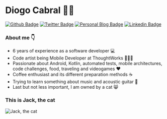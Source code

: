 # Diogo Cabral :man_technologist:

[![Github Badge](https://img.shields.io/badge/-Repositories-000?style=flat-square&logo=Github&logoColor=white&link=https://github.com/drcabral?tab=repositories)](https://github.com/drcabral?tab=repositories)
[![Twitter Badge](https://img.shields.io/badge/-Twitter-blue?style=flat-square&logo=Twitter&logoColor=white&link=https://twitter.com/DrCabrales)](https://twitter.com/DrCabrales)
[![Personal Blog Badge](https://img.shields.io/badge/-Blog-38444d?style=flat-square&logo=Blogger&logoColor=white&link=https://www.diogocabral.dev/)](https://www.diogocabral.dev/)
[![Linkedin Badge](https://img.shields.io/badge/-LinkedIn-blue?style=flat-square&logo=Linkedin&logoColor=white&link=https://www.linkedin.com/in/drcabral/?locale=en_US)](https://www.linkedin.com/in/drcabral/?locale=en_US)

### About me :point_down:

* 6 years of experience as a software developer :computer:
* Code artist being Mobile Developer at ThoughtWorks :man_artist::calling:
* Passionate about Android, Kotlin, automated tests, mobile architectures, code challenges, food, traveling and videogames :hearts:
* Coffee enthusiast and its different preparation methods :coffee:
* Trying to learn something about music and acoustic guitar :guitar:
* Last but not less important, I am owned by a cat :smile_cat:

### This is Jack, the cat
![Jack, the cat](https://i.imgur.com/hbJJGN2.png)

